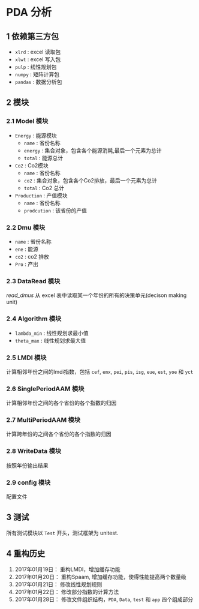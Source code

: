 # PDA 分析

## 1 依赖第三方包
+ `xlrd` : excel 读取包
+ `xlwt` : excel 写入包
+ `pulp` : 线性规划包
+ `numpy` : 矩阵计算包
+ `pandas` : 数据分析包

## 2 模块

### 2.1 Model 模块

+ `Energy` : 能源模块
    + `name` : 省份名称
    + `energy` : 集合对象，包含各个能源消耗,最后一个元素为总计
    + `total` : 能源总计
+ `Co2` : Co2模块
    + `name` : 省份名称
    + `co2` : 集合对象，包含各个Co2排放，最后一个元素为总计
    + `total` : Co2 总计
+ `Production` : 产值模块
    + `name` : 省份名称
    + `prodcution` : 该省份的产值

### 2.2 Dmu 模块
+  `name` : 省份名称
+ `ene` : 能源
+ `co2` : co2 排放
+ `Pro` : 产出

### 2.3 DataRead 模块

*read_dmus* 从 excel 表中读取某一个年份的所有的决策单元(decison making unit)

### 2.4 Algorithm 模块
+ `lambda_min` : 线性规划求最小值
+ `theta_max` :  线性规划求最大值

### 2.5 LMDI 模块
计算相邻年份之间的lmdi指数，包括 `cef`, `emx`, `pei`, `pis`, `isg`, `eue`, `est`, `yoe` 和 `yct` 

### 2.6 SinglePeriodAAM 模块
计算相邻年份之间的各个省份的各个指数的归因

### 2.7 MultiPeriodAAM 模块
计算跨年份的之间各个省份的各个指数的归因

### 2.8 WriteData 模块
按照年份输出结果

### 2.9 config 模块
配置文件


## 3 测试
所有测试模块以 `Test` 开头，测试框架为 unitest.

## 4 重构历史

1. 2017年01月19日： 重构LMDI，增加缓存功能
2. 2017年01月20日： 重构Spaam, 增加缓存功能，使得性能提高两个数量级
3. 2017年01月21日： 修改线性规划规则
4. 2017年01月22日： 修改部分指数的计算方法
5. 2017年01月28日： 修改文件组织结构，`PDA`, `Data`, `test` 和 `app` 四个组成部分